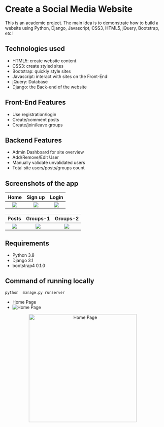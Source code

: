 # Create a Social Media Website

This is an academic project. The main idea is to demonstrate how to build a website using Python, Django, Javascript, CSS3, HTML5, jQuery, Bootstrap, etc!

## Technologies used
- HTML5: create website content
- CSS3: create styled sites  
- Bootstrap: quickly style sites
- Javascript: interact with sites on the Front-End
- jQuery: Database
- Django: the Back-end of the website

## Front-End Features
- Use registration/login
- Create/comment posts
- Create/join/leave groups

## Backend Features
- Admin Dashboard for site overview
- Add/Remove/Edit User
- Manually validate unvalidated users
- Total site users/posts/groups count

## Screenshots of the app

|                                        Home                                        |                                                 Sign up                                        |                                        Login                                        |
| :--------------------------------------------------------------------------------: | :------------------------------------------------------------------------------------: | :-----------------------------------------------------------------------------------: |
| ![](https://github.com/Chenxu-nmsu/Social_Media_Website_Using_Python_and_Django/blob/master/Screenshots/Index_page.png) | ![](https://github.com/Chenxu-nmsu/Social_Media_Website_Using_Python_and_Django/blob/master/Screenshots/Sign_up_page.png) | ![](https://github.com/Chenxu-nmsu/Social_Media_Website_Using_Python_and_Django/blob/master/Screenshots/log_in_page.png) |

|                                        Posts                                        |                                        Groups-1                                        |                                        Groups-2                                        |
| :----------------------------------------------------------------------------------: | :-----------------------------------------------------------------------------------: | :-----------------------------------------------------------------------------------------: |
| ![](https://github.com/Chenxu-nmsu/Social_Media_Website_Using_Python_and_Django/blob/master/Screenshots/post_creation_page.png) | ![](https://github.com/Chenxu-nmsu/Social_Media_Website_Using_Python_and_Django/blob/master/Screenshots/group_page.png) | ![](https://github.com/Chenxu-nmsu/Social_Media_Website_Using_Python_and_Django/blob/master/Screenshots/group_page.png) |

## Requirements
- Python 3.8
- Django 3.1
- bootstrap4 0.1.0

## Command of running locally
```sh
python  manage.py runserver
```

- Home Page
- ![Home Page](https://github.com/Chenxu-nmsu/Social_Media_Website_Using_Python_and_Django/blob/master/Screenshots/Index_page.png)

<p align="center">
  <img src="https://github.com/Chenxu-nmsu/Social_Media_Website_Using_Python_and_Django/blob/master/Screenshots/Index_page.png" width="350" title="Home Page">
</p>
